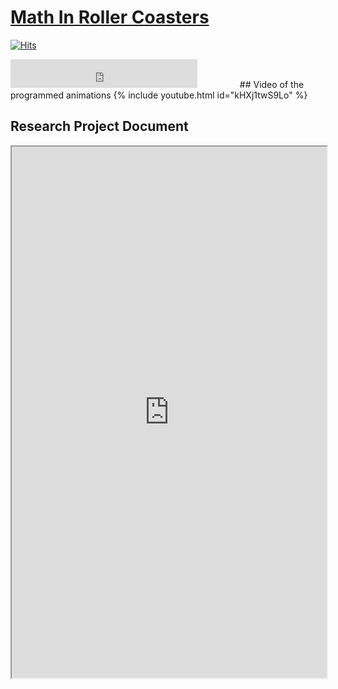 # [Math In Roller Coasters](https://mathinrollercoasters.com/)

[![Hits](https://hits.seeyoufarm.com/api/count/incr/badge.svg?url=https%3A%2F%2Fwww.mathinrollercoasters.com&count_bg=%2379C83D&title_bg=%23555555&icon=&icon_color=%23E7E7E7&title=Visitors&edge_flat=false)](https://hits.seeyoufarm.com)

<iframe src="https://free.timeanddate.com/countdown/i8goi0hb/n31/cf11/cm0/cu4/ct0/cs1/cac000/co1/cr0/ss0/cac000/cpc000/pcfff/tcfff/fs100/tatTime%20left%20to%20publish/tac000/tptTime%20since%20Event%20started%20in/tpc000/iso2022-12-20T11:30:00/bo3/pa4" allowtransparency="true" frameborder="0" width="299" height="46"></iframe>
  
  
## Video of the programmed animations
{% include youtube.html id="kHXj1twS9Lo" %}


## Research Project Document 
<iframe src="https://arnaudelrio.github.io/TdR - Placeholder.pdf" width="100%" height="850px"/>

[![Animations](https://img.youtube.com/vi/kHXj1twS9Lo/0.jpg)](https://www.youtube.com/watch?v=kHXj1twS9Lo)


